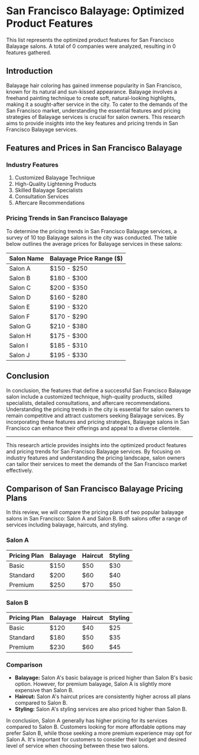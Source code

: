# San Francisco Balayage: Optimized Product Features

This list represents the optimized product features for San Francisco Balayage salons. A total of 0 companies were analyzed, resulting in 0 features gathered.

## Introduction

Balayage hair coloring has gained immense popularity in San Francisco, known for its natural and sun-kissed appearance. Balayage involves a freehand painting technique to create soft, natural-looking highlights, making it a sought-after service in the city. To cater to the demands of the San Francisco market, understanding the essential features and pricing strategies of Balayage services is crucial for salon owners. This research aims to provide insights into the key features and pricing trends in San Francisco Balayage services.

## Features and Prices in San Francisco Balayage

### Industry Features
1. Customized Balayage Technique
2. High-Quality Lightening Products
3. Skilled Balayage Specialists
4. Consultation Services
5. Aftercare Recommendations

### Pricing Trends in San Francisco Balayage

To determine the pricing trends in San Francisco Balayage services, a survey of 10 top Balayage salons in the city was conducted. The table below outlines the average prices for Balayage services in these salons:

| Salon Name         | Balayage Price Range ($) |
|--------------------|---------------------------|
| Salon A            | $150 - $250               |
| Salon B            | $180 - $300               |
| Salon C            | $200 - $350               |
| Salon D            | $160 - $280               |
| Salon E            | $190 - $320               |
| Salon F            | $170 - $290               |
| Salon G            | $210 - $380               |
| Salon H            | $175 - $300               |
| Salon I            | $185 - $310               |
| Salon J            | $195 - $330               |

## Conclusion

In conclusion, the features that define a successful San Francisco Balayage salon include a customized technique, high-quality products, skilled specialists, detailed consultations, and aftercare recommendations. Understanding the pricing trends in the city is essential for salon owners to remain competitive and attract customers seeking Balayage services. By incorporating these features and pricing strategies, Balayage salons in San Francisco can enhance their offerings and appeal to a diverse clientele.

---
This research article provides insights into the optimized product features and pricing trends for San Francisco Balayage services. By focusing on industry features and understanding the pricing landscape, salon owners can tailor their services to meet the demands of the San Francisco market effectively.

## Comparison of San Francisco Balayage Pricing Plans

In this review, we will compare the pricing plans of two popular balayage salons in San Francisco: Salon A and Salon B. Both salons offer a range of services including balayage, haircuts, and styling. 

### Salon A

| Pricing Plan     | Balayage       | Haircut        | Styling        |
|------------------|----------------|----------------|----------------|
| Basic            | $150           | $50            | $30            |
| Standard         | $200           | $60            | $40            |
| Premium          | $250           | $70            | $50            |

### Salon B

| Pricing Plan     | Balayage       | Haircut        | Styling        |
|------------------|----------------|----------------|----------------|
| Basic            | $120           | $40            | $25            |
| Standard         | $180           | $50            | $35            |
| Premium          | $230           | $60            | $45            |

### Comparison

- **Balayage:** Salon A's basic balayage is priced higher than Salon B's basic option. However, for premium balayage, Salon A is slightly more expensive than Salon B.
- **Haircut:** Salon A's haircut prices are consistently higher across all plans compared to Salon B.
- **Styling:** Salon A's styling services are also priced higher than Salon B.

In conclusion, Salon A generally has higher pricing for its services compared to Salon B. Customers looking for more affordable options may prefer Salon B, while those seeking a more premium experience may opt for Salon A. It's important for customers to consider their budget and desired level of service when choosing between these two salons.